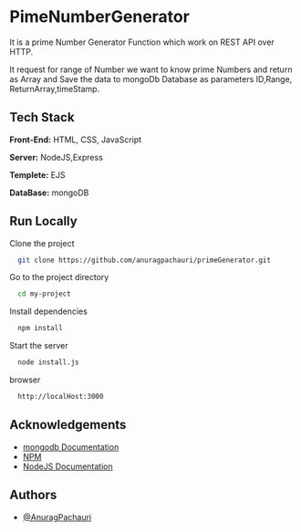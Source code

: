 
# PimeNumberGenerator

It is a prime Number Generator Function which work on REST API over HTTP.

It request for range of Number we want to know prime Numbers and return as Array
and Save the data to mongoDb Database as parameters ID,Range, ReturnArray,timeStamp.
 


## Tech Stack

**Front-End:** HTML, CSS, JavaScript

**Server:** NodeJS,Express

**Templete:** EJS

**DataBase:** mongoDB


## Run Locally

Clone the project

```bash
  git clone https://github.com/anuragpachauri/primeGenerator.git
```

Go to the project directory

```bash
  cd my-project
```

Install dependencies

```bash
  npm install
```

Start the server

```bash
  node install.js
```
browser
```bash
  http://localHost:3000
```

## Acknowledgements

 - [mongodb Documentation](https://www.mongodb.com/docs/)
 - [NPM](https://www.npmjs.com)
 - [NodeJS Documentation](https://nodejs.org/en/docs/)


## Authors

- [@AnuragPachauri](https://github.com/anuragpachauri)

